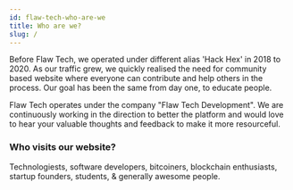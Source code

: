 ```yaml
---
id: flaw-tech-who-are-we
title: Who are we?
slug: /
---
```


Before Flaw Tech, we operated under different alias 'Hack Hex' in 2018 to 2020. As our traffic grew, we quickly realised the need for community based website where everyone can contribute and help others in the process. Our goal has been the same from day one, to educate people.

Flaw Tech operates under the company "Flaw Tech Development". We are continuously working in the direction to better the platform and would love to hear your valuable thoughts and feedback to make it more resourceful.

### Who visits our website?

Technologiests, software developers, bitcoiners, blockchain enthusiasts, startup founders, students, & generally awesome people.